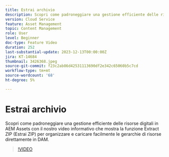 ```yaml
---
title: Estrai archivio
description: Scopri come padroneggiare una gestione efficiente delle risorse digitali in AEM Assets con il nostro video informativo che mostra la funzione Extract ZIP (Estrai ZIP) per organizzare e caricare facilmente le gerarchie di risorse direttamente in DAM.
version: Cloud Service
feature: Asset Management
topic: Content Management
role: User
level: Beginner
doc-type: Feature Video
duration: 252
last-substantial-update: 2023-12-13T00:00:00Z
jira: KT-14684
thumbnail: 3426368.jpeg
source-git-commit: f23c2ab86d42531113690df2e342c65060b5c7cd
workflow-type: tm+mt
source-wordcount: '68'
ht-degree: 5%

---
```



# Estrai archivio

Scopri come padroneggiare una gestione efficiente delle risorse digitali in AEM Assets con il nostro video informativo che mostra la funzione Extract ZIP (Estrai ZIP) per organizzare e caricare facilmente le gerarchie di risorse direttamente in DAM.

>[!VIDEO](https://video.tv.adobe.com/v/3426368/?learn=on)
